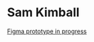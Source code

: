 # Sam Kimball
[Figma prototype in progress](https://www.figma.com/file/2lGFUiQw618z5hHBVP6pwS/Primary-Site?node-id=271%3A0)
